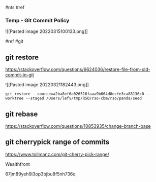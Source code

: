 #nts #ref  

### Temp - Git Commit Policy
![[Pasted image 20220315100133.png]]

#ref #git 

## git restore
https://stackoverflow.com/questions/6624036/restore-file-from-old-commit-in-git

![[Pasted image 20220321182443.png]]

```ad-note
git restore --source=a2ba8ef6a026516faaa9b664d8ecfe3ca88136c0 --worktree --staged /Users/lefv/tmp/RSO/rso-cbm/rso/panda/seed
```


## git rebase
https://stackoverflow.com/questions/10853935/change-branch-base

## git cherrypick range of commits
https://www.tollmanz.com/git-cherry-pick-range/

Wealthfront

67jm89yeh9i3op3bjbu8f5nh736q

